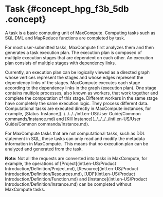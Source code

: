 # Task {#concept_hpg_f3b_5db .concept}

A task is a basic computing unit of MaxCompute. Computing tasks such as SQL DML and MapReduce functions are completed by task.

For most user-submitted tasks, MaxCompute first analyzes them and then generates a task execution plan. The execution plan is composed of multiple execution stages that are dependent on each other. An execution plan consists of multiple stages with dependency links.

Currently, an execution plan can be logically viewed as a directed graph whose vertices represent the stages and whose edges represent the dependency links of the stages. MaxCompute executes each stage according to the dependency links in the graph \(execution plan\). One stage contains multiple processes, also known as workers, that work together and complete the computation of this stage. Different workers in the same stage have completely the same execution logic. They process different data. Computational tasks are executed directly in MaxCompute instances, for example, [Status  Instance](../../../../intl.en-US/User Guide/Common commands/Instance.md) and [Kill Instance](../../../../intl.en-US/User Guide/Common commands/Instance.md).

For MaxCompute tasks that are not computational tasks, such as DDL statement in SQL, these tasks can only read and modify the metadata information in MaxCompute.  This means that no execution plan can be analyzed and generated from the task.

**Note:** Not all the requests are converted into tasks in MaxCompute, for example, the operations of [Project](intl.en-US/Product Introduction/Definition/Project.md), [Resource](intl.en-US/Product Introduction/Definition/Resources.md), [UDF](intl.en-US/Product Introduction/Definition/Function.md) and [Instance](intl.en-US/Product Introduction/Definition/Instance.md) can be completed without MaxCompute tasks.

